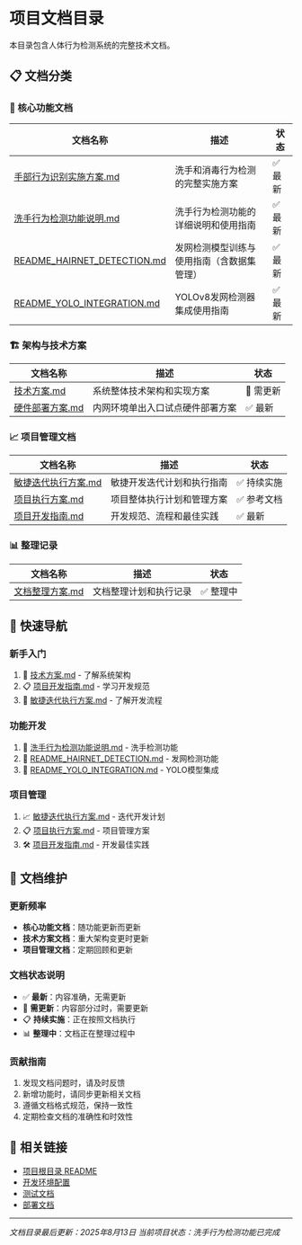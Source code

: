 # 项目文档目录

本目录包含人体行为检测系统的完整技术文档。

## 📋 文档分类

### 🎯 核心功能文档

| 文档名称 | 描述 | 状态 |
|---------|------|------|
| [手部行为识别实施方案.md](./手部行为识别实施方案.md) | 洗手和消毒行为检测的完整实施方案 | ✅ 最新 |
| [洗手行为检测功能说明.md](./洗手行为检测功能说明.md) | 洗手行为检测功能的详细说明和使用指南 | ✅ 最新 |
| [README_HAIRNET_DETECTION.md](./README_HAIRNET_DETECTION.md) | 发网检测模型训练与使用指南（含数据集管理） | ✅ 最新 |
| [README_YOLO_INTEGRATION.md](./README_YOLO_INTEGRATION.md) | YOLOv8发网检测器集成使用指南 | ✅ 最新 |

### 🏗️ 架构与技术方案

| 文档名称 | 描述 | 状态 |
|---------|------|------|
| [技术方案.md](./技术方案.md) | 系统整体技术架构和实现方案 | 🔄 需更新 |
| [硬件部署方案.md](./硬件部署方案.md) | 内网环境单出入口试点硬件部署方案 | ✅ 最新 |

### 📈 项目管理文档

| 文档名称 | 描述 | 状态 |
|---------|------|------|
| [敏捷迭代执行方案.md](./敏捷迭代执行方案.md) | 敏捷开发迭代计划和执行指南 | ✅ 持续实施 |
| [项目执行方案.md](./项目执行方案.md) | 项目整体执行计划和管理方案 | ✅ 参考文档 |
| [项目开发指南.md](./项目开发指南.md) | 开发规范、流程和最佳实践 | ✅ 最新 |

### 📊 整理记录

| 文档名称 | 描述 | 状态 |
|---------|------|------|
| [文档整理方案.md](./文档整理方案.md) | 文档整理计划和执行记录 | ✅ 整理中 |

## 🚀 快速导航

### 新手入门
1. 📖 [技术方案.md](./技术方案.md) - 了解系统架构
2. 📋 [项目开发指南.md](./项目开发指南.md) - 学习开发规范
3. 🎯 [敏捷迭代执行方案.md](./敏捷迭代执行方案.md) - 了解开发流程

### 功能开发
1. 🤲 [洗手行为检测功能说明.md](./洗手行为检测功能说明.md) - 洗手检测功能
2. 👤 [README_HAIRNET_DETECTION.md](./README_HAIRNET_DETECTION.md) - 发网检测功能
3. 🔧 [README_YOLO_INTEGRATION.md](./README_YOLO_INTEGRATION.md) - YOLO模型集成

### 项目管理
1. 📈 [敏捷迭代执行方案.md](./敏捷迭代执行方案.md) - 迭代开发计划
2. 📋 [项目执行方案.md](./项目执行方案.md) - 项目管理方案
3. 🛠️ [项目开发指南.md](./项目开发指南.md) - 开发最佳实践

## 📝 文档维护

### 更新频率
- **核心功能文档**：随功能更新而更新
- **技术方案文档**：重大架构变更时更新
- **项目管理文档**：定期回顾和更新

### 文档状态说明
- ✅ **最新**：内容准确，无需更新
- 🔄 **需更新**：内容部分过时，需要更新
- 📋 **持续实施**：正在按照文档执行
- 📊 **整理中**：文档正在整理过程中

### 贡献指南
1. 发现文档问题时，请及时反馈
2. 新增功能时，请同步更新相关文档
3. 遵循文档格式规范，保持一致性
4. 定期检查文档的准确性和时效性

## 🔗 相关链接

- [项目根目录 README](../README.md)
- [开发环境配置](../development/README.md)
- [测试文档](../tests/README.md)
- [部署文档](../deployment/README.md)

---

*文档目录最后更新：2025年8月13日*
*当前项目状态：洗手行为检测功能已完成*
